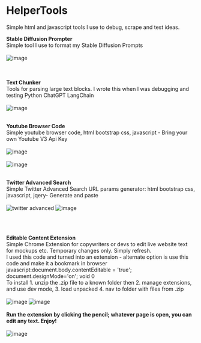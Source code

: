 # HelperTools
Simple html and javascript tools I use to debug, scrape and test ideas.

<b>Stable Diffusion Prompter </b>
<br>
Simple tool I use to format my Stable Diffusion Prompts
<br><br>
![image](https://user-images.githubusercontent.com/23158340/235324668-3853df9f-8425-4206-b6d9-40f57c4ac495.png)
<br><br><br>

<b>Text Chunker</b> 
<br>
Tools for parsing large text blocks. 
I wrote this when I was debugging and testing Python ChatGPT LangChain
<br><br>
![image](https://user-images.githubusercontent.com/23158340/235324787-910490f4-b57a-4b64-afba-9e9af80f463b.png)
<br><br>

<b>Youtube Browser Code</b>
<br>
Simple youtube browser code, html bootstrap css, javascript - Bring your own Youtube V3 Api Key
<br><br>
![image](https://user-images.githubusercontent.com/23158340/235550270-40e68d04-026b-48ce-85ac-270786a4cb47.png)
<br><br>
![image](https://user-images.githubusercontent.com/23158340/235550393-5f701851-a349-4780-9e6d-5e3b68b7f72f.png)
<br><br>

<b>Twitter Advanced Search</b>
<br>
Simple Twitter Advanced Search URL params generator: html bootstrap css, javascript, jqery- Generate and paste
<br><br>
![twitter advanced](https://user-images.githubusercontent.com/23158340/236062523-e7e7ccb5-6c1d-46fd-b0ac-4351119bd3a8.JPG)
![image](https://user-images.githubusercontent.com/23158340/236366363-5e30cfa0-8b9b-4e11-802d-f424ba3c3185.png)

<br><br>

<b>Editable Content Extension</b>
<br>
Simple Chrome Extension for copywriters or devs to edit live website text for mockups etc. Temporary changes only. Simply refresh.
<br>
I used this code and turned into an extension - alternate option is use this code and make it a bookmark in browser
javascript:document.body.contentEditable = 'true'; document.designMode='on'; void 0
<br>
To install 1. unzip the .zip file to a known folder then 2. manage extensions, and use dev mode, 3. load unpacked 4. nav to folder with files from .zip
<br><br>
![image](https://github.com/rudybanks/HelperTools/assets/23158340/bc45fc1f-d72d-4097-af21-c15b5b288e1f)
![image](https://github.com/rudybanks/HelperTools/assets/23158340/5d5d20da-7b56-404a-b712-caa835c67185)
<br><br>
<strong>Run the extension by clicking the pencil; whatever page is open, you can edit any text. Enjoy!</strong>
<br><br>
![image](https://github.com/rudybanks/HelperTools/assets/23158340/baf5b7fa-cc14-4f5e-bd10-b78a8e3baba8)


